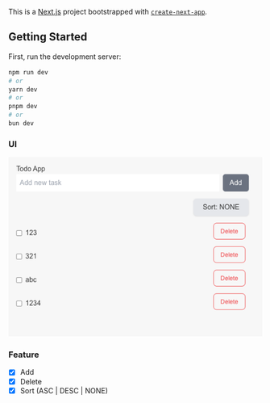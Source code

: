 This is a [Next.js](https://nextjs.org) project bootstrapped with [`create-next-app`](https://nextjs.org/docs/app/api-reference/cli/create-next-app).

## Getting Started

First, run the development server:

```bash
npm run dev
# or
yarn dev
# or
pnpm dev
# or
bun dev
```


### UI
![UI.png](UI.png)

### Feature
- [x] Add
- [x] Delete
- [x] Sort (ASC | DESC | NONE)
